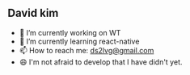 ## David kim
- 🔭 I’m currently working on WT
- 🌱 I’m currently learning react-native
- 📫 How to reach me: ds2lvg@gmail.com
- 😄 I'm not afraid to develop that I have didn't yet.

<!--
**ds2lvg/ds2lvg** is a ✨ _special_ ✨ repository because its `README.md` (this file) appears on your GitHub profile.

Here are some ideas to get you started:

- 🔭 I’m currently working on ...
- 🌱 I’m currently learning ...
- 👯 I’m looking to collaborate on ...
- 🤔 I’m looking for help with ...
- 💬 Ask me about ...
- 📫 How to reach me: ...
- 😄 Pronouns: ...
- ⚡ Fun fact: ...
-->
